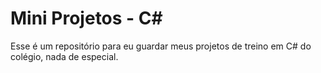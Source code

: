 # Mini Projetos - C#
 Esse é um repositório para eu guardar meus projetos de treino em C# do colégio, nada de especial.
